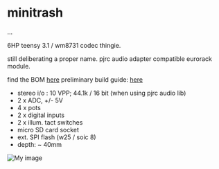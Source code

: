 # minitrash
...



6HP teensy 3.1 / wm8731 codec thingie.

still deliberating a proper name. pjrc audio adapter compatible eurorack module. 

find the BOM [here](https://github.com/mxmxmx/minitrash/blob/master/hard/BOM.md)
preliminary build guide: [here](https://github.com/mxmxmx/minitrash/wiki/Building-it)

- stereo i/o  : 10 VPP; 44.1k / 16 bit (when using pjrc audio lib)
- 2 x ADC, +/- 5V
- 4 x pots
- 2 x digital inputs
- 2 x illum. tact switches
- micro SD card socket
- ext. SPI flash (w25 / soic 8)
- depth: ~ 40mm


![My image](https://farm8.staticflickr.com/7615/17264546385_cec048eaee_z.jpg)
